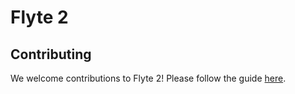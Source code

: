 # Flyte 2

## Contributing
We welcome contributions to Flyte 2! Please follow the guide [here](CONTRIBUTING.md).